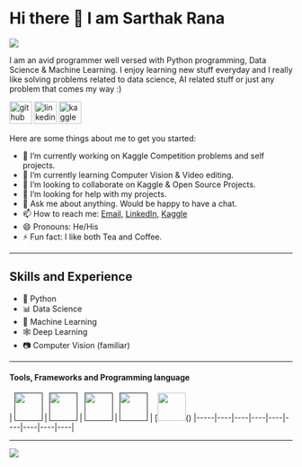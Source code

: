 # Hi there 👋 I am Sarthak Rana

![](https://komarev.com/ghpvc/?username=SarthakRana)

I am an avid programmer well versed with Python programming, Data Science & Machine Learning. I enjoy learning new stuff everyday and I really like solving problems related to data science, AI related stuff or just any problem that comes my way :)

[<img src='https://cdn.jsdelivr.net/npm/simple-icons@3.0.1/icons/github.svg' alt='github' height='40'>](https://github.com/SarthakRana)  [<img src='https://cdn.jsdelivr.net/npm/simple-icons@3.0.1/icons/linkedin.svg' alt='linkedin' height='40'>](https://www.linkedin.com/in/sarthakrana/)  [<img src='https://cdn.jsdelivr.net/npm/simple-icons@3.0.1/icons/kaggle.svg' alt='kaggle' height='40'>](https://www.kaggle.com/sarthak97)

Here are some things about me to get you started:

- 🔭 I’m currently working on Kaggle Competition problems and self projects.
- 🌱 I’m currently learning Computer Vision & Video editing.
- 👯 I’m looking to collaborate on Kaggle & Open Source Projects.
- 🤔 I’m looking for help with my projects.
- 💬 Ask me about anything. Would be happy to have a chat.
- 📫 How to reach me: [Email](mailto:sarthak6246@gmail.com), [LinkedIn](https://www.linkedin.com/in/sarthakrana/), [Kaggle](https://www.kaggle.com/sarthak97)
- 😄 Pronouns: He/His
- ⚡ Fun fact: I like both Tea and Coffee.

---

## Skills and Experience
- 🐍 Python
- 📊 Data Science
- 🤖 Machine Learning
- 🕸 Deep Learning
- 📷 Computer Vision (familiar)

---

#### Tools, Frameworks and Programming language

| [<img src="https://cdn.svgporn.com/logos/python.svg" width="50">]() | [<img src="https://cdn.svgporn.com/logos/jupyter.svg" width="50">]() | [<img src="https://cdn.svgporn.com/logos/tensorflow.svg" width="50">]() | [<img src="https://cdn.svgporn.com/logos/opencv.svg" width="50">]() | [<img src="https://cdn.svgporn.com/logos/mysql.svg" width="50">()
|-----|----|----|----|----|----|----|----|----|

---

![](https://github-readme-stats.vercel.app/api?username=SarthakRana&show_icons=true&theme=radical)
